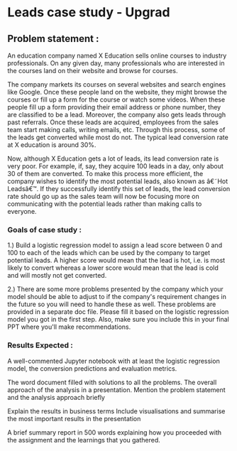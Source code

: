 # Leads case study - Upgrad

## Problem statement : 

An education company named X Education sells online courses to industry professionals. On any given day, many professionals who are interested in the courses land on their website and browse for courses. 

The company markets its courses on several websites and search engines like Google. Once these people land on the website, they might browse the courses or fill up a form for the course or watch some videos. When these people fill up a form providing their email address or phone number, they are classified to be a lead. Moreover, the company also gets leads through past referrals. Once these leads are acquired, employees from the sales team start making calls, writing emails, etc. Through this process, some of the leads get converted while most do not. The typical lead conversion rate at X education is around 30%. 

Now, although X Education gets a lot of leads, its lead conversion rate is very poor. For example, if, say, they acquire 100 leads in a day, only about 30 of them are converted. To make this process more efficient, the company wishes to identify the most potential leads, also known as â€˜Hot Leadsâ€™. If they successfully identify this set of leads, the lead conversion rate should go up as the sales team will now be focusing more on communicating with the potential leads rather than making calls to everyone. 

### Goals of case study : 

1.) Build a logistic regression model to assign a lead score between 0 and 100 to each of the leads which can be used by the company to target potential leads. A higher score would mean that the lead is hot, i.e. is most likely to convert whereas a lower score would mean that the lead is cold and will mostly not get converted.

2.) There are some more problems presented by the company which your model should be able to adjust to if the company's requirement changes in the future so you will need to handle these as well. These problems are provided in a separate doc file. Please fill it based on the logistic regression model you got in the first step. Also, make sure you include this in your final PPT where you'll make recommendations.

### Results Expected :
A well-commented Jupyter notebook with at least the logistic regression model, the conversion predictions and evaluation metrics.

The word document filled with solutions to all the problems.
The overall approach of the analysis in a presentation.
Mention the problem statement and the analysis approach briefly 

Explain the results in business terms
Include visualisations and summarise the most important 
results in the presentation

A brief summary report in 500 words explaining how you proceeded with the assignment and the learnings that you gathered.
